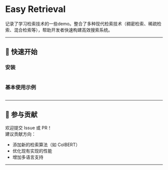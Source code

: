


# Easy Retrieval 


记录了学习检索技术的一些demo。整合了多种现代检索技术（稠密检索、稀疏检索、混合检索等），帮助开发者快速构建高效搜索系统。


---

## 🚀 快速开始

### 安装
```bash

```

### 基本使用示例
```python

```

---

## 🤝 参与贡献

欢迎提交 Issue 或 PR！  
建议贡献方向：
- 添加新的检索算法（如 ColBERT）
- 优化现有实现的性能
- 增加多语言支持

---
